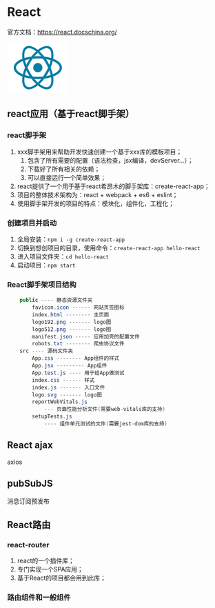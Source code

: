 # React

官方文档：https://react.docschina.org/

![image-20250711155142531](React.assets/image-20250711155142531.png)

## react应用（基于react脚手架）

### react脚手架

1. xxx脚手架用来帮助开发快速创建一个基于xxx库的模板项目；
   1. 包含了所有需要的配置（语法检查，jsx编译，devServer...）；
   2. 下载好了所有相关的依赖；
   3. 可以直接运行一个简单效果；
2. react提供了一个用于基于react希昂木的脚手架库：create-react-app；
3. 项目的整体技术架构为：react + webpack + es6 + eslint；
4. 使用脚手架开发的项目的特点：模块化，组件化，工程化；



### 创建项目并启动

1. 全局安装：`npm i -g create-react-app`
1. 切换到想创项目的目录，使用命令：`create-react-app hello-react`
1. 进入项目文件夹：`cd hello-react`
1. 启动项目：`npm start`



### React脚手架项目结构

```java
	public ---- 静态资源文件夹
		favicon.icon ------ 网站页签图标
		index.html -------- 主页面
		logo192.png ------- logo图
		logo512.png ------- logo图
		manifest.json ----- 应用加壳的配置文件
		robots.txt -------- 爬虫协议文件
	src ---- 源码文件夹
		App.css -------- App组件的样式
		App.jsx --------- App组件
		App.test.js ---- 用于给App做测试
		index.css ------ 样式
		index.js ------- 入口文件
		logo.svg ------- logo图
		reportWebVitals.js
			--- 页面性能分析文件(需要web-vitals库的支持)
		setupTests.js
			---- 组件单元测试的文件(需要jest-dom库的支持)
```

## React ajax

axios

## pubSubJS

消息订阅预发布

## React路由

### react-router

1. react的一个插件库；
2. 专门实现一个SPA应用；
3. 基于React的项目都会用到此库；

### 路由组件和一般组件